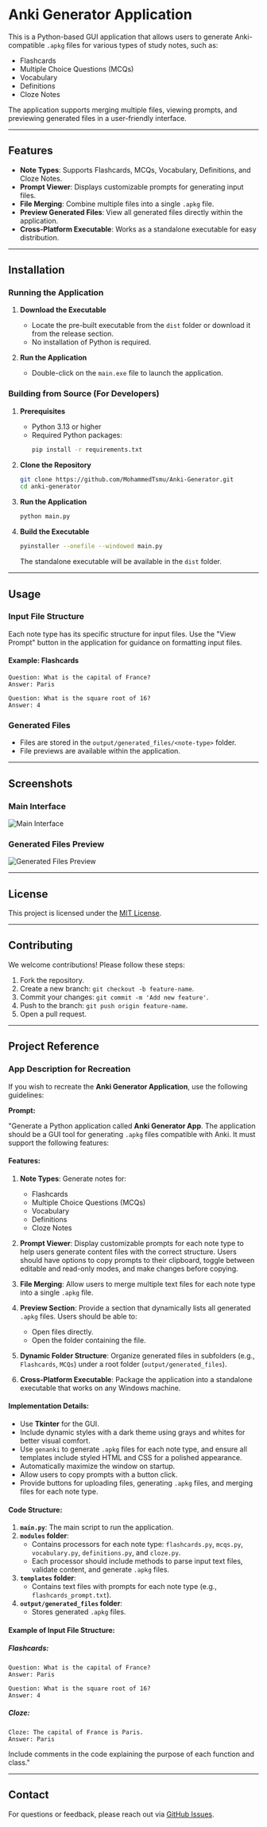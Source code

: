 # Anki Generator Application

This is a Python-based GUI application that allows users to generate Anki-compatible `.apkg` files for various types of study notes, such as:

- Flashcards
- Multiple Choice Questions (MCQs)
- Vocabulary
- Definitions
- Cloze Notes

The application supports merging multiple files, viewing prompts, and previewing generated files in a user-friendly interface.

---

## Features

- **Note Types**: Supports Flashcards, MCQs, Vocabulary, Definitions, and Cloze Notes.
- **Prompt Viewer**: Displays customizable prompts for generating input files.
- **File Merging**: Combine multiple files into a single `.apkg` file.
- **Preview Generated Files**: View all generated files directly within the application.
- **Cross-Platform Executable**: Works as a standalone executable for easy distribution.

---

## Installation

### Running the Application

1. **Download the Executable**
   - Locate the pre-built executable from the `dist` folder or download it from the release section.
   - No installation of Python is required.

2. **Run the Application**
   - Double-click on the `main.exe` file to launch the application.

### Building from Source (For Developers)

1. **Prerequisites**
   - Python 3.13 or higher
   - Required Python packages:
     ```bash
     pip install -r requirements.txt
     ```

2. **Clone the Repository**
   ```bash
   git clone https://github.com/MohammedTsmu/Anki-Generator.git
   cd anki-generator
   ```

3. **Run the Application**
   ```bash
   python main.py
   ```

4. **Build the Executable**
   ```bash
   pyinstaller --onefile --windowed main.py
   ```
   The standalone executable will be available in the `dist` folder.

---

## Usage

### Input File Structure
Each note type has its specific structure for input files. Use the "View Prompt" button in the application for guidance on formatting input files.

#### Example: Flashcards
```
Question: What is the capital of France?
Answer: Paris

Question: What is the square root of 16?
Answer: 4
```

### Generated Files
- Files are stored in the `output/generated_files/<note-type>` folder.
- File previews are available within the application.

---

## Screenshots

### Main Interface
![Main Interface](screenshots/main_interface.png)

### Generated Files Preview
![Generated Files Preview](screenshots/generated_files_preview.png)

---

## License

This project is licensed under the [MIT License](LICENSE).

---

## Contributing

We welcome contributions! Please follow these steps:
1. Fork the repository.
2. Create a new branch: `git checkout -b feature-name`.
3. Commit your changes: `git commit -m 'Add new feature'`.
4. Push to the branch: `git push origin feature-name`.
5. Open a pull request.

---

## Project Reference

### App Description for Recreation

If you wish to recreate the **Anki Generator Application**, use the following guidelines:

**Prompt:**

"Generate a Python application called **Anki Generator App**. The application should be a GUI tool for generating `.apkg` files compatible with Anki. It must support the following features:

#### Features:
1. **Note Types**: Generate notes for:
   - Flashcards
   - Multiple Choice Questions (MCQs)
   - Vocabulary
   - Definitions
   - Cloze Notes

2. **Prompt Viewer**: Display customizable prompts for each note type to help users generate content files with the correct structure. Users should have options to copy prompts to their clipboard, toggle between editable and read-only modes, and make changes before copying.

3. **File Merging**: Allow users to merge multiple text files for each note type into a single `.apkg` file.

4. **Preview Section**: Provide a section that dynamically lists all generated `.apkg` files. Users should be able to:
   - Open files directly.
   - Open the folder containing the file.

5. **Dynamic Folder Structure**: Organize generated files in subfolders (e.g., `Flashcards`, `MCQs`) under a root folder (`output/generated_files`).

6. **Cross-Platform Executable**: Package the application into a standalone executable that works on any Windows machine.

#### Implementation Details:
- Use **Tkinter** for the GUI.
- Include dynamic styles with a dark theme using grays and whites for better visual comfort.
- Use `genanki` to generate `.apkg` files for each note type, and ensure all templates include styled HTML and CSS for a polished appearance.
- Automatically maximize the window on startup.
- Allow users to copy prompts with a button click.
- Provide buttons for uploading files, generating `.apkg` files, and merging files for each note type.

#### Code Structure:
1. **`main.py`**: The main script to run the application.
2. **`modules` folder**:
   - Contains processors for each note type: `flashcards.py`, `mcqs.py`, `vocabulary.py`, `definitions.py`, and `cloze.py`.
   - Each processor should include methods to parse input text files, validate content, and generate `.apkg` files.
3. **`templates` folder**:
   - Contains text files with prompts for each note type (e.g., `flashcards_prompt.txt`).
4. **`output/generated_files` folder**:
   - Stores generated `.apkg` files.

#### Example of Input File Structure:
##### Flashcards:
```
Question: What is the capital of France?
Answer: Paris

Question: What is the square root of 16?
Answer: 4
```

##### Cloze:
```
Cloze: The capital of France is Paris.
Answer: Paris
```

Include comments in the code explaining the purpose of each function and class."

---

## Contact

For questions or feedback, please reach out via [GitHub Issues](https://github.com/MohammedTsmu/Anki-Generator/issues).
